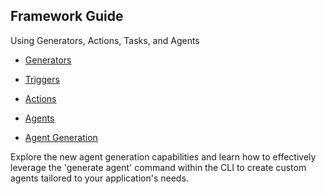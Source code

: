 ## Framework Guide



Using Generators, Actions, Tasks, and Agents



- [Generators](/docs/concepts/generators.md)

- [Triggers](/docs/concepts/triggers.md)

- [Actions](/docs/concepts/actions.md)

- [Agents](/docs/concepts/agents.md)



- [Agent Generation](/docs/guides/agent-generation-guide.md)

Explore the new agent generation capabilities and learn how to effectively leverage the 'generate agent' command within the CLI to create custom agents tailored to your application's needs.